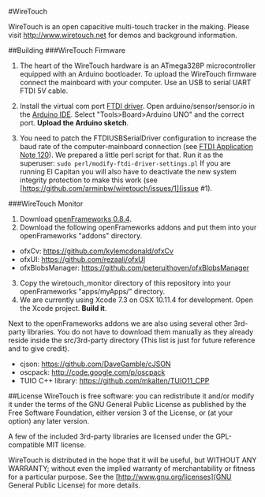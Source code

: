 #WireTouch

WireTouch is an open capacitive multi-touch tracker in the making.
Please visit http://www.wiretouch.net for demos and background information.

##Building
###WireTouch Firmware
1. The heart of the WireTouch hardware is an ATmega328P microcontroller equipped with an Arduino bootloader. To upload the WireTouch firmware connect the mainboard with your computer. Use an USB to serial UART FTDI 5V cable.

2. Install the virtual com port [FTDI driver](http://www.ftdichip.com/Drivers/VCP.htm). Open arduino/sensor/sensor.io in the [Arduino IDE](http://arduino.cc/en/Main/Software). Select "Tools>Board>Arduino UNO" and the correct port. **Upload the Arduino sketch**.

3. You need to patch the FTDIUSBSerialDriver configuration to increase the baud rate of the computer-mainboard connection (see [FTDI Application Note 120](http://www.ftdichip.com/Support/Documents/AppNotes/AN_120_Aliasing_VCP_Baud_Rates.pdf)). We prepared a little perl script for that. Run it as the superuser:
```sudo perl/modify-ftdi-driver-settings.pl```
If you are running El Capitan you will also have to deactivate the new system integrity protection to make this work (see [https://github.com/arminbw/wiretouch/issues/1](issue #1).

###WireTouch Monitor
1. Download [openFrameworks 0.8.4](https://github.com/openframeworks/openFrameworks).
2. Download the following openFrameworks addons and put them into your openFrameworks "addons" directory.

  * ofxCv: https://github.com/kylemcdonald/ofxCv
  * ofxUI: https://github.com/rezaali/ofxUI
  * ofxBlobsManager: https://github.com/peteruithoven/ofxBlobsManager

3. Copy the wiretouch_monitor directory of this repository into your openFrameworks "apps/myApps/" directory.
4. We are currently using Xcode 7.3 on OSX 10.11.4 for development. Open the Xcode project. **Build it**.

Next to the openFrameworks addons we are also using several other 3rd-party libraries. You do not have to download them manually as they already reside inside the src/3rd-party directory (This list is just for future reference and to give credit).
* cjson: https://github.com/DaveGamble/cJSON
* oscpack: http://code.google.com/p/oscpack
* TUIO C++ library: https://github.com/mkalten/TUIO11_CPP

##License
WireTouch is free software: you can redistribute it and/or modify it under the terms of the GNU General Public License as published by the Free Software Foundation, either version 3 of the License, or (at your option) any later version.

A few of the included 3rd-party libraries are licensed under the GPL-compatible MIT license.

WireTouch is distributed in the hope that it will be useful, but WITHOUT ANY WARRANTY; without even the implied warranty of merchantability or fitness for a particular purpose. See the [http://www.gnu.org/licenses](GNU General Public License) for more details.

